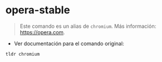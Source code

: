 # opera-stable

> Este comando es un alias de `chromium`.
> Más información: <https://opera.com>.

- Ver documentación para el comando original:

`tldr chromium`
